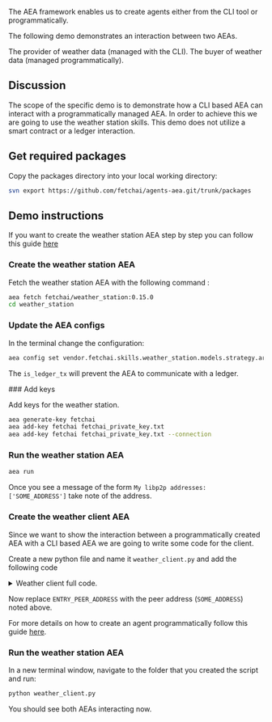 The AEA framework enables us to create agents either from the CLI tool or programmatically.

The following demo demonstrates an interaction between two AEAs.

The provider of weather data (managed with the CLI).
The buyer of weather data (managed programmatically).

## Discussion

The scope of the specific demo is to demonstrate how a CLI based AEA can interact with a programmatically managed AEA. In order 
to achieve this we are going to use the weather station skills. 
This demo does not utilize a smart contract or a ledger interaction. 

## Get required packages

Copy the packages directory into your local working directory:

``` bash
svn export https://github.com/fetchai/agents-aea.git/trunk/packages
```

## Demo instructions

If you want to create the weather station AEA step by step you can follow this guide <a href='/weather-skills/'>here</a>

### Create the weather station AEA

Fetch the weather station AEA with the following command :

``` bash
aea fetch fetchai/weather_station:0.15.0
cd weather_station
```

### Update the AEA configs

In the terminal change the configuration:
``` bash
aea config set vendor.fetchai.skills.weather_station.models.strategy.args.is_ledger_tx False --type bool
```
The `is_ledger_tx` will prevent the AEA to communicate with a ledger.

### Add keys

Add keys for the weather station.
``` bash
aea generate-key fetchai
aea add-key fetchai fetchai_private_key.txt
aea add-key fetchai fetchai_private_key.txt --connection
```

### Run the weather station AEA
``` bash
aea run
```

Once you see a message of the form `My libp2p addresses: ['SOME_ADDRESS']` take note of the address.

### Create the weather client AEA

Since we want to show the interaction between a programmatically created AEA with a CLI based AEA we are going to write some code for the client.

Create a new python file and name it `weather_client.py` and add the following code

<details><summary>Weather client full code.</summary>

``` python
import logging
import os
import sys
from typing import cast

from aea.aea import AEA
from aea.configurations.base import ConnectionConfig, PublicId
from aea.crypto.fetchai import FetchAICrypto
from aea.crypto.helpers import PRIVATE_KEY_PATH_SCHEMA, create_private_key
from aea.crypto.wallet import Wallet
from aea.identity.base import Identity
from aea.protocols.base import Protocol
from aea.registries.resources import Resources
from aea.skills.base import Skill

from packages.fetchai.connections.ledger.connection import LedgerConnection
from packages.fetchai.connections.p2p_libp2p.connection import P2PLibp2pConnection
from packages.fetchai.connections.soef.connection import SOEFConnection
from packages.fetchai.skills.weather_client.strategy import Strategy


API_KEY = "TwiCIriSl0mLahw17pyqoA"
SOEF_ADDR = "soef.fetch.ai"
SOEF_PORT = 9002
ENTRY_PEER_ADDRESS = (
    "/dns4/127.0.0.1/tcp/9000/p2p/16Uiu2HAmLBCAqHL8SuFosyDhAKYsLKXBZBWXBsB9oFw2qU4Kckun"
)
FETCHAI_PRIVATE_KEY_FILE = PRIVATE_KEY_PATH_SCHEMA.format(FetchAICrypto.identifier)
FETCHAI_PRIVATE_KEY_FILE_CONNECTION = PRIVATE_KEY_PATH_SCHEMA.format(
    "fetchai_connection"
)
ROOT_DIR = os.getcwd()

logger = logging.getLogger("aea")
logging.basicConfig(stream=sys.stdout, level=logging.INFO)


def run():
    """Run demo."""

    # Create a private key
    create_private_key(FetchAICrypto.identifier, FETCHAI_PRIVATE_KEY_FILE)
    create_private_key(FetchAICrypto.identifier, FETCHAI_PRIVATE_KEY_FILE_CONNECTION)

    # Set up the wallet, identity and (empty) resources
    wallet = Wallet(
        private_key_paths={FetchAICrypto.identifier: FETCHAI_PRIVATE_KEY_FILE},
        connection_private_key_paths={
            FetchAICrypto.identifier: FETCHAI_PRIVATE_KEY_FILE_CONNECTION
        },
    )
    identity = Identity(
        "my_aea", address=wallet.addresses.get(FetchAICrypto.identifier)
    )
    resources = Resources()

    # specify the default routing for some protocols
    default_routing = {
        PublicId.from_str("fetchai/ledger_api:0.6.0"): LedgerConnection.connection_id,
        PublicId.from_str("fetchai/oef_search:0.9.0"): SOEFConnection.connection_id,
    }
    default_connection = P2PLibp2pConnection.connection_id

    # create the AEA
    my_aea = AEA(
        identity,
        wallet,
        resources,
        default_connection=default_connection,
        default_routing=default_routing,
    )

    # Add the default protocol (which is part of the AEA distribution)
    default_protocol = Protocol.from_dir(
        os.path.join(os.getcwd(), "packages", "fetchai", "protocols", "default")
    )
    resources.add_protocol(default_protocol)

    # Add the signing protocol (which is part of the AEA distribution)
    signing_protocol = Protocol.from_dir(
        os.path.join(os.getcwd(), "packages", "fetchai", "protocols", "signing")
    )
    resources.add_protocol(signing_protocol)

    # Add the ledger_api protocol
    ledger_api_protocol = Protocol.from_dir(
        os.path.join(os.getcwd(), "packages", "fetchai", "protocols", "ledger_api",)
    )
    resources.add_protocol(ledger_api_protocol)

    # Add the oef_search protocol
    oef_protocol = Protocol.from_dir(
        os.path.join(os.getcwd(), "packages", "fetchai", "protocols", "oef_search",)
    )
    resources.add_protocol(oef_protocol)

    # Add the fipa protocol
    fipa_protocol = Protocol.from_dir(
        os.path.join(os.getcwd(), "packages", "fetchai", "protocols", "fipa",)
    )
    resources.add_protocol(fipa_protocol)

    # Add the LedgerAPI connection
    configuration = ConnectionConfig(connection_id=LedgerConnection.connection_id)
    ledger_api_connection = LedgerConnection(
        configuration=configuration, identity=identity
    )
    resources.add_connection(ledger_api_connection)

    # Add the P2P connection
    configuration = ConnectionConfig(
        connection_id=P2PLibp2pConnection.connection_id,
        delegate_uri="127.0.0.1:11001",
        entry_peers=[ENTRY_PEER_ADDRESS],
        local_uri="127.0.0.1:9001",
        log_file="libp2p_node.log",
        public_uri="127.0.0.1:9001",
    )
    p2p_connection = P2PLibp2pConnection(
        configuration=configuration,
        identity=identity,
        crypto_store=wallet.connection_cryptos,
    )
    resources.add_connection(p2p_connection)

    # Add the SOEF connection
    configuration = ConnectionConfig(
        api_key=API_KEY,
        soef_addr=SOEF_ADDR,
        soef_port=SOEF_PORT,
        restricted_to_protocols={PublicId.from_str("fetchai/oef_search:0.9.0")},
        connection_id=SOEFConnection.connection_id,
    )
    soef_connection = SOEFConnection(configuration=configuration, identity=identity)
    resources.add_connection(soef_connection)

    # Add the error and weather_client skills
    error_skill = Skill.from_dir(
        os.path.join(ROOT_DIR, "packages", "fetchai", "skills", "error"),
        agent_context=my_aea.context,
    )
    weather_skill = Skill.from_dir(
        os.path.join(ROOT_DIR, "packages", "fetchai", "skills", "weather_client"),
        agent_context=my_aea.context,
    )

    strategy = cast(Strategy, weather_skill.models.get("strategy"))
    strategy._is_ledger_tx = False

    for skill in [error_skill, weather_skill]:
        resources.add_skill(skill)

    # Run the AEA
    try:
        logger.info("STARTING AEA NOW!")
        my_aea.start()
    except KeyboardInterrupt:
        logger.info("STOPPING AEA NOW!")
        my_aea.stop()


if __name__ == "__main__":
    run()
```
</details>

Now replace `ENTRY_PEER_ADDRESS` with the peer address (`SOME_ADDRESS`) noted above.

For more details on how to create an agent programmatically follow this guide <a href='/build-aea-programmatically/'>here</a>.

### Run the weather station AEA

In a new terminal window, navigate to the folder that you created the script and run:
``` bash
python weather_client.py
```

You should see both AEAs interacting now.